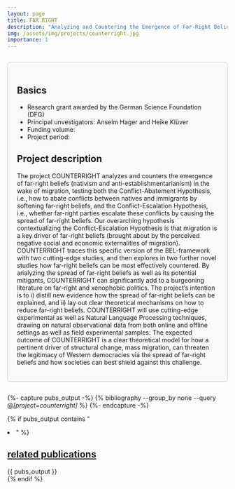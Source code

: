 ```yaml
---
layout: page
title: FAR RIGHT
description: "Analyzing and Countering the Emergence of Far-Right Beliefs in the Wake of Migration"
img: /assets/img/projects/counterright.jpg
importance: 1
---
```


<div style="border: 1px solid #ccc; border-radius: 5px; padding: 1.5em; margin: 2em 0; background-color: #f9f9f9;">

  <h2>Basics</h2>
    <ul>
      <li>Research grant awarded by the German Science Foundation (DFG)</li>
      <li>Principal unvestigators: Anselm Hager and Heike Klüver</li>
      <li>Funding volume:</li>
      <li>Project period:</li>
    </ul>

  <h2>Project description</h2>
    <p> The project COUNTERRIGHT analyzes and counters the emergence of far-right beliefs (nativism and anti-establishmentarianism) in the wake of migration, testing both the Conflict-Abatement Hypothesis, i.e., how to abate conflicts between natives and immigrants by softening far-right beliefs, and the Conflict-Escalation Hypothesis, i.e., whether far-right parties escalate these conflicts by causing the spread of far-right beliefs. Our overarching hypothesis contextualizing the Conflict-Escalation Hypothesis is that migration is a key driver of far-right beliefs (brought about by the perceived negative social and economic externalities of migration). COUNTERRIGHT traces this specific version of the BEL-framework with two cutting-edge studies, and then explores in two further novel studies how far-right beliefs can be most effectively countered. By analyzing the spread of far-right beliefs as well as its potential mitigants, COUNTERRIGHT can significantly add to a burgeoning literature on far-right and xenophobic politics. The project’s intention is to i) distill new evidence how the spread of far-right beliefs can be explained, and ii) lay out clear theoretical mechanisms on how to reduce far-right beliefs. COUNTERRIGHT will use cutting-edge experimental as well as Natural Language Processing techniques, drawing on natural observational data from both online and offline settings as well as field experimental samples. The expected outcome of COUNTERRIGHT is a clear theoretical model for how a pertinent driver of structural change, mass migration, can threaten the legitimacy of Western democracies via the spread of far-right beliefs and how societies can best shield against this challenge.</p>

</div>

{%- capture pubs_output -%}
  {% bibliography --group_by none --query @*[project=counterright]* %}
{%- endcapture -%}

{% if pubs_output contains "<li>" %}
  <div>
    <h2>
      <a href="{{ '/publications/' | relative_url }}" style="color: inherit">
        related publications
      </a>
    </h2>
    <div class="publications">
      {{ pubs_output }}
    </div>
  </div>
{% endif %}
